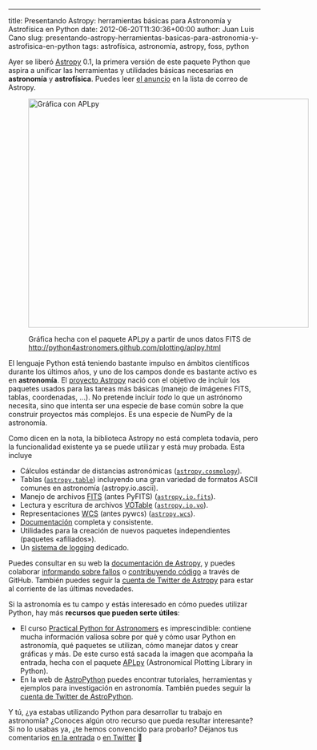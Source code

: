 ---
title: Presentando Astropy: herramientas básicas para Astronomía y Astrofísica en Python
date: 2012-06-20T11:30:36+00:00
author: Juan Luis Cano
slug: presentando-astropy-herramientas-basicas-para-astronomia-y-astrofisica-en-python
tags: astrofísica, astronomía, astropy, foss, python

Ayer se liberó [Astropy](http://www.astropy.org/) 0.1, la primera versión de este paquete Python que aspira a unificar las herramientas y utilidades básicas necesarias en **astronomía** y **astrofísica**. Puedes leer [el anuncio](http://mail.scipy.org/pipermail/astropy/2012-June/002103.html) en la lista de correo de Astropy.<figure id="attachment_604" style="width: 560px" class="wp-caption aligncenter">

[<img class=" wp-image-604 " title="Gráfica con APLpy" alt="Gráfica con APLpy" src="http://pybonacci.org/wp-content/uploads/2012/06/aplpy-plot.png" width="560" height="457" srcset="https://pybonacci.org/wp-content/uploads/2012/06/aplpy-plot.png 1000w, https://pybonacci.org/wp-content/uploads/2012/06/aplpy-plot-300x245.png 300w" sizes="(max-width: 560px) 100vw, 560px" />](http://pybonacci.org/wp-content/uploads/2012/06/aplpy-plot.png)<figcaption class="wp-caption-text">Gráfica hecha con el paquete APLpy a partir de unos datos FITS de http://python4astronomers.github.com/plotting/aplpy.html</figcaption></figure> 

El lenguaje Python está teniendo bastante impulso en ámbitos científicos durante los últimos años, y uno de los campos donde es bastante activo es en **astronomía**. El [proyecto Astropy](http://www.astropy.org/vision.html) nació con el objetivo de incluir los paquetes usados para las tareas más básicas (manejo de imágenes FITS, tablas, coordenadas, ...). No pretende incluir _todo_ lo que un astrónomo necesita, sino que intenta ser una especie de base común sobre la que construir proyectos más complejos. Es una especie de NumPy de la astronomía.

Como dicen en la nota, la biblioteca Astropy no está completa todavía, pero la funcionalidad existente ya se puede utilizar y está muy probada. Esta incluye

  * Cálculos estándar de distancias astronómicas ([`astropy.cosmology`](http://astropy.readthedocs.org/en/tmp-v0.1-wcython/cosmology/index.html)).
  * Tablas ([`astropy.table`](http://astropy.readthedocs.org/en/tmp-v0.1-wcython/table/index.html)) incluyendo una gran variedad de formatos ASCII comunes en astronomía (astropy.io.ascii).
  * Manejo de archivos [FITS](http://es.wikipedia.org/wiki/FITS) (antes PyFITS) ([`astropy.io.fits`](http://astropy.readthedocs.org/en/tmp-v0.1-wcython/io/fits/index.html)).
  * Lectura y escritura de archivos [VOTable](http://www.ivoa.net/cgi-bin/twiki/bin/view/IVOA/IvoaVOTable) ([`astropy.io.vo`](http://astropy.readthedocs.org/en/tmp-v0.1-wcython/io/vo/index.html)).
  * Representaciones [WCS](http://fits.gsfc.nasa.gov/fits_wcs.html) (antes pywcs) ([`astropy.wcs`](http://astropy.readthedocs.org/en/tmp-v0.1-wcython/wcs/index.html)).
  * [Documentación](http://astropy.readthedocs.org/en/tmp-v0.1-wcython/index.html) completa y consistente.
  * Utilidades para la creación de nuevos paquetes independientes (paquetes «afiliados»).
  * Un [sistema de logging](http://astropy.readthedocs.org/en/tmp-v0.1-wcython/logging.html) dedicado.

Puedes consultar en su web la [documentación de Astropy](http://astropy.readthedocs.org/en/tmp-v0.1-wcython/index.html), y puedes colaborar [informando sobre fallos](https://github.com/astropy/astropy/issues) o [contribuyendo código](https://github.com/astropy/astropy) a través de GitHub. También puedes seguir la [cuenta de Twitter de Astropy](https://twitter.com/#!/astropy) para estar al corriente de las últimas novedades.

Si la astronomía es tu campo y estás interesado en cómo puedes utilizar Python, hay más **recursos que pueden serte útiles**:

  * El curso [Practical Python for Astronomers](http://python4astronomers.github.com/) es imprescindible: contiene mucha información valiosa sobre por qué y cómo usar Python en astronomía, qué paquetes se utilizan, cómo manejar datos y crear gráficas y más. De este curso está sacada la imagen que acompaña la entrada, hecha con el paquete [APLpy](http://aplpy.github.com/) (Astronomical Plotting Library in Python).
  * En la web de [AstroPython](http://www.astropython.org/) puedes encontrar tutoriales, herramientas y ejemplos para investigación en astronomía. También puedes seguir la [cuenta de Twitter de AstroPython](https://twitter.com/#!/AstroPython).

Y tú, ¿ya estabas utilizando Python para desarrollar tu trabajo en astronomía? ¿Conoces algún otro recurso que pueda resultar interesante? Si no lo usabas ya, ¿te hemos convencido para probarlo? Déjanos tus comentarios [en la entrada](#respond) o [en Twitter](https://twitter.com/Pybonacci) 🙂